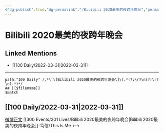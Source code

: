 ```yaml
---
{"dg-publish":true,"dg-permalink":"/Bilibili 2020最美的夜跨年晚会","permalink":"/Bilibili 2020最美的夜跨年晚会/"}
---
```


# Bilibili 2020最美的夜跨年晚会

## Linked Mentions
- [[100 Daily/2022-03-31\|2022-03-31]]


---

```expander
path:"100 Daily" /.*\[\[Bilibili 2020最美的夜跨年晚会\]\].*(?:\r?\n(?!\r?\n).*)*/
## [[$filename]]
$match
```
## [[100 Daily/2022-03-31\|2022-03-31]]
[微博正文](https://m.weibo.cn/1774607565/4753085568652092) [[300 Events/301 Lives/Bilibili 2020最美的夜跨年晚会\|Bilibili 2020最美的夜跨年晚会]]-笃信/This Is Me
<-->